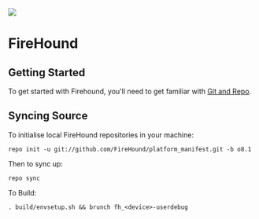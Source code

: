 <img allign="center" src="https://i.imgur.com/NtqTao3.png">

FireHound
=========

Getting Started
---------------
To get started with Firehound, you'll need to get familiar with [Git and Repo](http://source.android.com/source/using-repo.html).

Syncing Source
--------------
To initialise local FireHound repositories in your machine:

    repo init -u git://github.com/FireHound/platform_manifest.git -b o8.1

Then to sync up:

    repo sync

To Build:

    . build/envsetup.sh && brunch fh_<device>-userdebug
